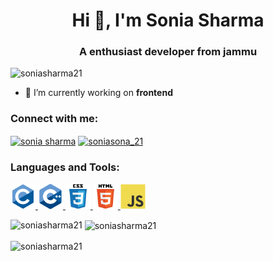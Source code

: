 <h1 align="center">Hi 👋, I'm Sonia Sharma</h1>
<h3 align="center">A enthusiast developer from jammu</h3>


<p align="left"> <img src="https://komarev.com/ghpvc/?username=soniasharma21&label=Profile%20views&color=0e75b6&style=flat" alt="soniasharma21" /> </p>

- 🔭 I’m currently working on **frontend**
  

<h3 align="left">Connect with me:</h3>
<p align="left">
<a href="https://linkedin.com/in/sonia sharma" target="blank"><img align="center" src="https://raw.githubusercontent.com/rahuldkjain/github-profile-readme-generator/master/src/images/icons/Social/linked-in-alt.svg" alt="sonia sharma" height="30" width="40" /></a>
<a href="https://instagram.com/soniasona_21" target="blank"><img align="center" src="https://raw.githubusercontent.com/rahuldkjain/github-profile-readme-generator/master/src/images/icons/Social/instagram.svg" alt="soniasona_21" height="30" width="40" /></a>
</p>

<h3 align="left">Languages and Tools:</h3>
<p align="left"> <a href="https://www.cprogramming.com/" target="_blank" rel="noreferrer"> <img src="https://raw.githubusercontent.com/devicons/devicon/master/icons/c/c-original.svg" alt="c" width="40" height="40"/> </a> <a href="https://www.w3schools.com/cpp/" target="_blank" rel="noreferrer"> <img src="https://raw.githubusercontent.com/devicons/devicon/master/icons/cplusplus/cplusplus-original.svg" alt="cplusplus" width="40" height="40"/> </a> <a href="https://www.w3schools.com/css/" target="_blank" rel="noreferrer"> <img src="https://raw.githubusercontent.com/devicons/devicon/master/icons/css3/css3-original-wordmark.svg" alt="css3" width="40" height="40"/> </a> <a href="https://www.w3.org/html/" target="_blank" rel="noreferrer"> <img src="https://raw.githubusercontent.com/devicons/devicon/master/icons/html5/html5-original-wordmark.svg" alt="html5" width="40" height="40"/> </a> <a href="https://developer.mozilla.org/en-US/docs/Web/JavaScript" target="_blank" rel="noreferrer"> <img src="https://raw.githubusercontent.com/devicons/devicon/master/icons/javascript/javascript-original.svg" alt="javascript" width="40" height="40"/> </a> </p>

<p><img align="left" src="https://github-readme-stats.vercel.app/api/top-langs?username=soniasharma21&show_icons=true&locale=en&layout=compact" alt="soniasharma21" /></p>

<p>&nbsp;<img align="center" src="https://github-readme-stats.vercel.app/api?username=soniasharma21&show_icons=true&locale=en" alt="soniasharma21" /></p>

<p><img align="center" src="https://github-readme-streak-stats.herokuapp.com/?user=soniasharma21&" alt="soniasharma21" /></p>
